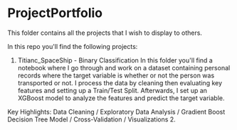 # ProjectPortfolio
This folder contains all the projects that I wish to display to others.

In this repo you'll find the following projects:
1. Titianc_SpaceShip - Binary Classification
  In this folder you'll find a notebook where I go through and work on a dataset containing personal records where the target variable is whether
  or not the person was transported or not. I process the data by cleaning then evaluating key features and setting up a Train/Test Split.
  Afterwards, I set up an XGBoost model to analyze the features and predict the target variable.

  Key Highlights: Data Cleaning / Exploratory Data Analysis / Gradient Boost Decision Tree Model / Cross-Validation / Visualizations
2. 

